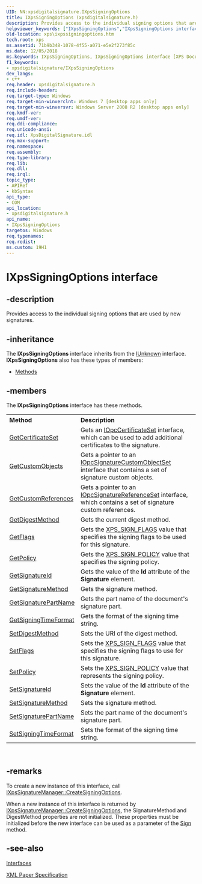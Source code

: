 ```yaml
---
UID: NN:xpsdigitalsignature.IXpsSigningOptions
title: IXpsSigningOptions (xpsdigitalsignature.h)
description: Provides access to the individual signing options that are used by new signatures.
helpviewer_keywords: ["IXpsSigningOptions","IXpsSigningOptions interface [XPS Documents and Packaging]","IXpsSigningOptions interface [XPS Documents and Packaging]","described","xps.ixpssigningoptions","xpsdigitalsignature/IXpsSigningOptions"]
old-location: xps\ixpssigningoptions.htm
tech.root: xps
ms.assetid: 71b9b348-1078-4f55-a071-e5e2f273f85c
ms.date: 12/05/2018
ms.keywords: IXpsSigningOptions, IXpsSigningOptions interface [XPS Documents and Packaging], IXpsSigningOptions interface [XPS Documents and Packaging],described, xps.ixpssigningoptions, xpsdigitalsignature/IXpsSigningOptions
f1_keywords:
- xpsdigitalsignature/IXpsSigningOptions
dev_langs:
- c++
req.header: xpsdigitalsignature.h
req.include-header: 
req.target-type: Windows
req.target-min-winverclnt: Windows 7 [desktop apps only]
req.target-min-winversvr: Windows Server 2008 R2 [desktop apps only]
req.kmdf-ver: 
req.umdf-ver: 
req.ddi-compliance: 
req.unicode-ansi: 
req.idl: XpsDigitalSignature.idl
req.max-support: 
req.namespace: 
req.assembly: 
req.type-library: 
req.lib: 
req.dll: 
req.irql: 
topic_type:
- APIRef
- kbSyntax
api_type:
- COM
api_location:
- xpsdigitalsignature.h
api_name:
- IXpsSigningOptions
targetos: Windows
req.typenames: 
req.redist: 
ms.custom: 19H1
---
```


# IXpsSigningOptions interface


## -description


Provides access to the individual signing options that are used by new signatures.


## -inheritance

The <b xmlns:loc="http://microsoft.com/wdcml/l10n">IXpsSigningOptions</b> interface inherits from the <a href="https://docs.microsoft.com/windows/desktop/api/unknwn/nn-unknwn-iunknown">IUnknown</a> interface. <b>IXpsSigningOptions</b> also has these types of members:
<ul>
<li><a href="https://docs.microsoft.com/">Methods</a></li>
</ul>

## -members

The <b>IXpsSigningOptions</b> interface has these methods.
<table class="members" id="memberListMethods">
<tr>
<th align="left" width="37%">Method</th>
<th align="left" width="63%">Description</th>
</tr>
<tr data="declared;">
<td align="left" width="37%">
<a href="https://docs.microsoft.com/windows/desktop/api/xpsdigitalsignature/nf-xpsdigitalsignature-ixpssigningoptions-getcertificateset">GetCertificateSet</a>
</td>
<td align="left" width="63%">
Gets an <a href="https://docs.microsoft.com/previous-versions/windows/desktop/api/msopc/nn-msopc-iopccertificateset">IOpcCertificateSet</a> interface, which can be used to add additional certificates to the signature.
            

</td>
</tr>
<tr data="declared;">
<td align="left" width="37%">
<a href="https://docs.microsoft.com/windows/desktop/api/xpsdigitalsignature/nf-xpsdigitalsignature-ixpssigningoptions-getcustomobjects">GetCustomObjects</a>
</td>
<td align="left" width="63%">
Gets a pointer to an <a href="https://docs.microsoft.com/previous-versions/windows/desktop/api/msopc/nn-msopc-iopcsignaturecustomobjectset">IOpcSignatureCustomObjectSet</a> interface that contains a set of signature custom objects.
            

</td>
</tr>
<tr data="declared;">
<td align="left" width="37%">
<a href="https://docs.microsoft.com/windows/desktop/api/xpsdigitalsignature/nf-xpsdigitalsignature-ixpssigningoptions-getcustomreferences">GetCustomReferences</a>
</td>
<td align="left" width="63%">
Gets a pointer to an <a href="https://docs.microsoft.com/previous-versions/windows/desktop/api/msopc/nn-msopc-iopcsignaturereferenceset">IOpcSignatureReferenceSet</a> interface, which contains a set of signature custom references.
            

</td>
</tr>
<tr data="declared;">
<td align="left" width="37%">
<a href="https://docs.microsoft.com/windows/desktop/api/xpsdigitalsignature/nf-xpsdigitalsignature-ixpssigningoptions-getdigestmethod">GetDigestMethod</a>
</td>
<td align="left" width="63%">
Gets the current digest method.

</td>
</tr>
<tr data="declared;">
<td align="left" width="37%">
<a href="https://docs.microsoft.com/windows/desktop/api/xpsdigitalsignature/nf-xpsdigitalsignature-ixpssigningoptions-getflags">GetFlags</a>
</td>
<td align="left" width="63%">
Gets the <a href="/windows/win32/api/xpsdigitalsignature/ne-xpsdigitalsignature-xps_sign_flags">XPS_SIGN_FLAGS</a> value that specifies the signing flags to be used for this signature.

</td>
</tr>
<tr data="declared;">
<td align="left" width="37%">
<a href="https://docs.microsoft.com/windows/desktop/api/xpsdigitalsignature/nf-xpsdigitalsignature-ixpssigningoptions-getpolicy">GetPolicy</a>
</td>
<td align="left" width="63%">
Gets the <a href="/windows/win32/api/xpsdigitalsignature/ne-xpsdigitalsignature-xps_sign_policy">XPS_SIGN_POLICY</a> value that specifies the signing policy.
            

</td>
</tr>
<tr data="declared;">
<td align="left" width="37%">
<a href="https://docs.microsoft.com/windows/desktop/api/xpsdigitalsignature/nf-xpsdigitalsignature-ixpssigningoptions-getsignatureid">GetSignatureId</a>
</td>
<td align="left" width="63%">
Gets the value of the <b>Id</b> attribute of the <b>Signature</b> element.
            

</td>
</tr>
<tr data="declared;">
<td align="left" width="37%">
<a href="https://docs.microsoft.com/windows/desktop/api/xpsdigitalsignature/nf-xpsdigitalsignature-ixpssigningoptions-getsignaturemethod">GetSignatureMethod</a>
</td>
<td align="left" width="63%">
Gets the signature method.

</td>
</tr>
<tr data="declared;">
<td align="left" width="37%">
<a href="https://docs.microsoft.com/windows/desktop/api/xpsdigitalsignature/nf-xpsdigitalsignature-ixpssigningoptions-getsignaturepartname">GetSignaturePartName</a>
</td>
<td align="left" width="63%">
Gets the part name of the document's signature part.

</td>
</tr>
<tr data="declared;">
<td align="left" width="37%">
<a href="https://docs.microsoft.com/windows/desktop/api/xpsdigitalsignature/nf-xpsdigitalsignature-ixpssigningoptions-getsigningtimeformat">GetSigningTimeFormat</a>
</td>
<td align="left" width="63%">
Gets the format of the signing time string.

</td>
</tr>
<tr data="declared;">
<td align="left" width="37%">
<a href="https://docs.microsoft.com/windows/desktop/api/xpsdigitalsignature/nf-xpsdigitalsignature-ixpssigningoptions-setdigestmethod">SetDigestMethod</a>
</td>
<td align="left" width="63%">
Sets the URI of the digest method.

</td>
</tr>
<tr data="declared;">
<td align="left" width="37%">
<a href="https://docs.microsoft.com/windows/desktop/api/xpsdigitalsignature/nf-xpsdigitalsignature-ixpssigningoptions-setflags">SetFlags</a>
</td>
<td align="left" width="63%">
Sets the <a href="/windows/win32/api/xpsdigitalsignature/ne-xpsdigitalsignature-xps_sign_flags">XPS_SIGN_FLAGS</a> value that specifies the signing flags to use for this signature.
            

</td>
</tr>
<tr data="declared;">
<td align="left" width="37%">
<a href="https://docs.microsoft.com/windows/desktop/api/xpsdigitalsignature/nf-xpsdigitalsignature-ixpssigningoptions-setpolicy">SetPolicy</a>
</td>
<td align="left" width="63%">
Sets the <a href="/windows/win32/api/xpsdigitalsignature/ne-xpsdigitalsignature-xps_sign_policy">XPS_SIGN_POLICY</a> value that represents the signing policy.
            

</td>
</tr>
<tr data="declared;">
<td align="left" width="37%">
<a href="https://docs.microsoft.com/windows/desktop/api/xpsdigitalsignature/nf-xpsdigitalsignature-ixpssigningoptions-setsignatureid">SetSignatureId</a>
</td>
<td align="left" width="63%">
Sets the value of the <b>Id</b> attribute of the <b>Signature</b> element.
            

</td>
</tr>
<tr data="declared;">
<td align="left" width="37%">
<a href="https://docs.microsoft.com/windows/desktop/api/xpsdigitalsignature/nf-xpsdigitalsignature-ixpssigningoptions-setsignaturemethod">SetSignatureMethod</a>
</td>
<td align="left" width="63%">
Sets the signature method.

</td>
</tr>
<tr data="declared;">
<td align="left" width="37%">
<a href="https://docs.microsoft.com/windows/desktop/api/xpsdigitalsignature/nf-xpsdigitalsignature-ixpssigningoptions-setsignaturepartname">SetSignaturePartName</a>
</td>
<td align="left" width="63%">
Sets the part name of the document's signature part.

</td>
</tr>
<tr data="declared;">
<td align="left" width="37%">
<a href="https://docs.microsoft.com/windows/desktop/api/xpsdigitalsignature/nf-xpsdigitalsignature-ixpssigningoptions-setsigningtimeformat">SetSigningTimeFormat</a>
</td>
<td align="left" width="63%">
Sets the format of the signing time string.

</td>
</tr>
</table> 


## -remarks



To create a new instance of this interface, call <a href="https://docs.microsoft.com/windows/desktop/api/xpsdigitalsignature/nf-xpsdigitalsignature-ixpssignaturemanager-createsigningoptions">IXpsSignatureManager::CreateSigningOptions</a>.

When a new instance of this interface is returned by <a href="https://docs.microsoft.com/windows/desktop/api/xpsdigitalsignature/nf-xpsdigitalsignature-ixpssignaturemanager-createsigningoptions">IXpsSignatureManager::CreateSigningOptions</a>, the SignatureMethod and  DigestMethod  properties are not initialized. These properties  must be initialized before the new interface can be used as a parameter of the <a href="https://docs.microsoft.com/windows/desktop/api/xpsdigitalsignature/nf-xpsdigitalsignature-ixpssignaturemanager-sign">Sign</a> method.




## -see-also




<a href="https://docs.microsoft.com/previous-versions/windows/desktop/dd316980(v=vs.85)">Interfaces</a>



<a href="https://www.microsoft.com/download/details.aspx?id=11816">XML Paper Specification</a>
 

 

